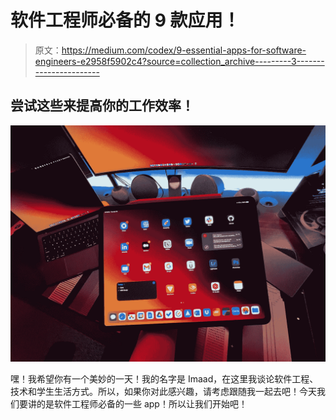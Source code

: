 # 软件工程师必备的 9 款应用！

> 原文：<https://medium.com/codex/9-essential-apps-for-software-engineers-e2958f5902c4?source=collection_archive---------3----------------------->

## 尝试这些来提高你的工作效率！

![](img/c5fd21a13f07e42d85b22b6cad1c2fd5.png)

嘿！我希望你有一个美妙的一天！我的名字是 Imaad，在这里我谈论软件工程、技术和学生生活方式。所以，如果你对此感兴趣，请考虑跟随我一起去吧！今天我们要讲的是软件工程师必备的一些 app！所以让我们开始吧！